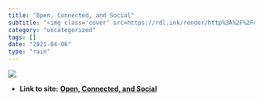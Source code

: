 ```yaml
---
title: "Open, Connected, and Social"
subtitle: "<img class='cover' src=https://rdl.ink/render/http%3A%2F%2Fopenconnectedsocial.learningparty.net>"
category: "uncategorized"
tags: []
date: "2021-04-06"
type: "rain"
---
```

<img class="cover" src=https://rdl.ink/render/http%3A%2F%2Fopenconnectedsocial.learningparty.net>


* **Link to site:** **[Open, Connected, and Social](http://openconnectedsocial.learningparty.net)**